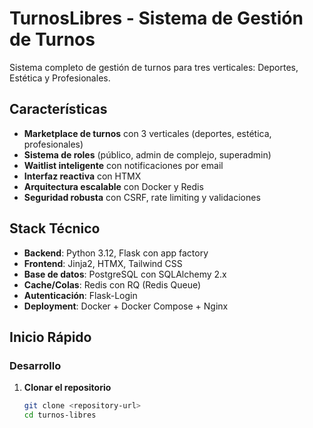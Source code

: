 # TurnosLibres - Sistema de Gestión de Turnos

Sistema completo de gestión de turnos para tres verticales: Deportes, Estética y Profesionales.

## Características

- **Marketplace de turnos** con 3 verticales (deportes, estética, profesionales)
- **Sistema de roles** (público, admin de complejo, superadmin)
- **Waitlist inteligente** con notificaciones por email
- **Interfaz reactiva** con HTMX
- **Arquitectura escalable** con Docker y Redis
- **Seguridad robusta** con CSRF, rate limiting y validaciones

## Stack Técnico

- **Backend**: Python 3.12, Flask con app factory
- **Frontend**: Jinja2, HTMX, Tailwind CSS
- **Base de datos**: PostgreSQL con SQLAlchemy 2.x
- **Cache/Colas**: Redis con RQ (Redis Queue)
- **Autenticación**: Flask-Login
- **Deployment**: Docker + Docker Compose + Nginx

## Inicio Rápido

### Desarrollo

1. **Clonar el repositorio**
   ```bash
   git clone <repository-url>
   cd turnos-libres

